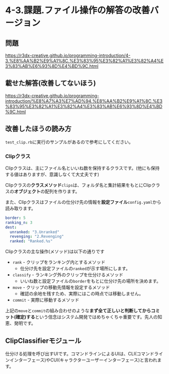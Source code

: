 # 4-3.課題.ファイル操作の解答の改善バージョン

## 問題

https://r3dx-creative.github.io/programming-introduction/4-3.%E8%AA%B2%E9%A1%8C.%E3%83%95%E3%82%A1%E3%82%A4%E3%83%AB%E6%93%8D%E4%BD%9C.html

## 載せた解答(改善してないほう)

https://r3dx-creative.github.io/programming-introduction/%E8%A7%A3%E7%AD%94.%E8%AA%B2%E9%A1%8C.%E3%83%95%E3%82%A1%E3%82%A4%E3%83%AB%E6%93%8D%E4%BD%9C.html

## 改善したほうの読み方

`test_clip.rb`に実行のサンプルがあるので参考にしてください。

### Clipクラス

Clipクラスは、主にファイル名といいね数を保持するクラスです。(他にも保持する値はありますが、意識しなくて大丈夫です)

Clipクラスの**クラスメソッド**`clips`は、フォルダ名と集計結果をもとにClipクラスの**オブジェクト**の配列を作ります。

また、Clipクラスはファイルの仕分け先の情報を**設定ファイル**`config.yaml`から読み取ります。

```yaml
border: 5
ranking_n: 3
dest:
  unranked: "3.Unranked"
  revenging: "2.Revenging"
  ranked: "Ranked.%s"
```

Clipクラスの主な操作(メソッド)は以下の通りです

* `rank` - クリップをランキング内とするメソッド
  * 仕分け先を設定ファイルの`ranked`が示す場所にします。
* `classify` - ランキング外のクリップを仕分けるメソッド
  * いいね数と設定ファイルの`border`をもとに仕分け先の場所を決めます。
* `move` - クリップの移動先情報を設定するメソッド
  * 確認の余地を残すため、実際にはこの時点では移動しません。
* `commit` - 実際に移動するメソッド

上記の`move`と`commit`の組み合わせのような**まず全て正しいと判断してからコミット(確定)する**という信念はシステム開発ではめちゃくちゃ重要です。先人の知恵、発明です。

## ClipClassifierモジュール

仕分ける処理を呼び出すUIです。コマンドラインによるUIは、CLI(コマンドラインインターフェース)やCUI(キャラクターユーザーインターフェース)と言われます。
